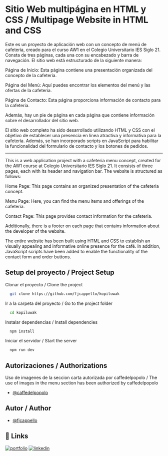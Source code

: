 
# Sitio Web multipágina en HTML y CSS / Multipage Website in HTML and CSS

Este es un proyecto de aplicación web con un concepto de menú de cafetería, creado para el curso AW1 en el Colegio Universitario IES Siglo 21. Consta de tres páginas, cada una con su encabezado y barra de navegación. El sitio web está estructurado de la siguiente manera:

Página de Inicio: Esta página contiene una presentación organizada del concepto de la cafetería.

Página del Menú: Aquí puedes encontrar los elementos del menú y las ofertas de la cafetería.

Página de Contacto: Esta página proporciona información de contacto para la cafetería.

Además, hay un pie de página en cada página que contiene información sobre el desarrollador del sitio web.

El sitio web completo ha sido desarrollado utilizando HTML y CSS con el objetivo de establecer una presencia en línea atractiva y informativa para la cafetería. Además, se han incorporado scripts en JavaScript para habilitar la funcionalidad del formulario de contacto y los botones de pedidos.

- - -

This is a web application project with a cafeteria menu concept, created for the AW1 course at Colegio Universitario IES Siglo 21. It consists of three pages, each with its header and navigation bar. The website is structured as follows:

Home Page: This page contains an organized presentation of the cafeteria concept.

Menu Page: Here, you can find the menu items and offerings of the cafeteria.

Contact Page: This page provides contact information for the cafeteria.

Additionally, there is a footer on each page that contains information about the developer of the website.

The entire website has been built using HTML and CSS to establish an visually appealing and informative online presence for the café. In addition, JavaScript scripts have been added to enable the functionality of the contact form and order buttons.


## Setup del proyecto / Project Setup

Clonar el proyecto / Clone the project

```bash
  git clone https://github.com/fjcappello/kopiluwak
```

Ir a la carpeta del proyecto / Go to the project folder

```bash
  cd kopiluwak
```

Instalar dependencias / Install dependencies

```bash
  npm install
```

Iniciar el servidor / Start the server

```bash
  npm run dev
```

## Autorizaciones / Authorizations
Uso de imagenes de la seccion carta autorizada por caffedelpopolo /
The use of images in the menu section has been authorized by caffedelpopolo

- [@caffedelpopolo](https://www.instagram.com/caffedelpopolo/)

## Autor / Author

- [@fjcappello](https://www.github.com/fjcappello)


## 🔗 Links
[![portfolio](https://img.shields.io/badge/my_portfolio-000?style=for-the-badge&logo=ko-fi&logoColor=white)](https://github.com/fjcappello)
[![linkedin](https://img.shields.io/badge/linkedin-0A66C2?style=for-the-badge&logo=linkedin&logoColor=white)](https://www.linkedin.com/in/fjcappello)

